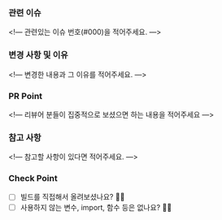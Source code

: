 ### 관련 이슈

<!— 관련있는 이슈 번호(#000)을 적어주세요. —>

### 변경 사항 및 이유

<!— 변경한 내용과 그 이유를 적어주세요. —>

### PR Point

<!— 리뷰어 분들이 집중적으로 보셨으면 하는 내용을 적어주세요 —>

### 참고 사항

<!— 참고할 사항이 있다면 적어주세요. —>

### Check Point

- [ ] 빌드를 직접해서 올려보셨나요? 🙆‍♀️
- [ ] 사용하지 않는 변수, import, 함수 등은 없나요? 🙅‍♂️
